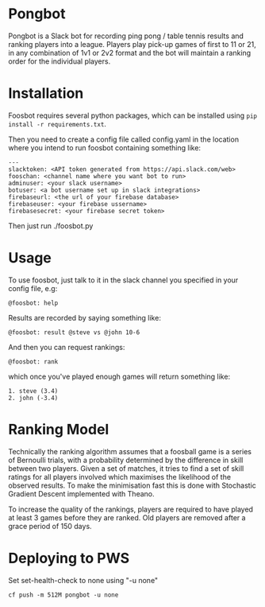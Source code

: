 # Pongbot

Pongbot is a Slack bot for recording ping pong / table tennis results and ranking players into a league. Players play pick-up games of first to 11 or 21, in any combination of 1v1 or 2v2 format and the bot will maintain a ranking order for the individual players.

# Installation

Foosbot requires several python packages, which can be installed using `pip install -r requirements.txt`.

Then you need to create a config file called config.yaml in the location where you intend to run foosbot containing something like:

    ---
    slacktoken: <API token generated from https://api.slack.com/web>
    fooschan: <channel name where you want bot to run>
    adminuser: <your slack username>
    botuser: <a bot username set up in slack integrations>
    firebaseurl: <the url of your firebase database>
    firebaseuser: <your firebase ussername>
    firebasesecret: <your firebase secret token>

Then just run ./foosbot.py

# Usage

To use foosbot, just talk to it in the slack channel you specified in your config file, e.g:

    @foosbot: help

Results are recorded by saying something like:

    @foosbot: result @steve vs @john 10-6

And then you can request rankings:

    @foosbot: rank

which once you've played enough games will return something like:

    1. steve (3.4)
    2. john (-3.4)

# Ranking Model

Technically the ranking algorithm assumes that a foosball game is a series of Bernoulli trials, with a probability determined by the difference in skill between two players. Given a set of matches, it tries to find a set of skill ratings for all players involved which maximises the likelihood of the observed results. To make the minimisation fast this is done with Stochastic Gradient Descent implemented with Theano.

To increase the quality of the rankings, players are required to have played at least 3 games before they are ranked. Old players are removed after a grace period of 150 days.

# Deploying to PWS
Set set-health-check to none using "-u none"
```
cf push -m 512M pongbot -u none
```
